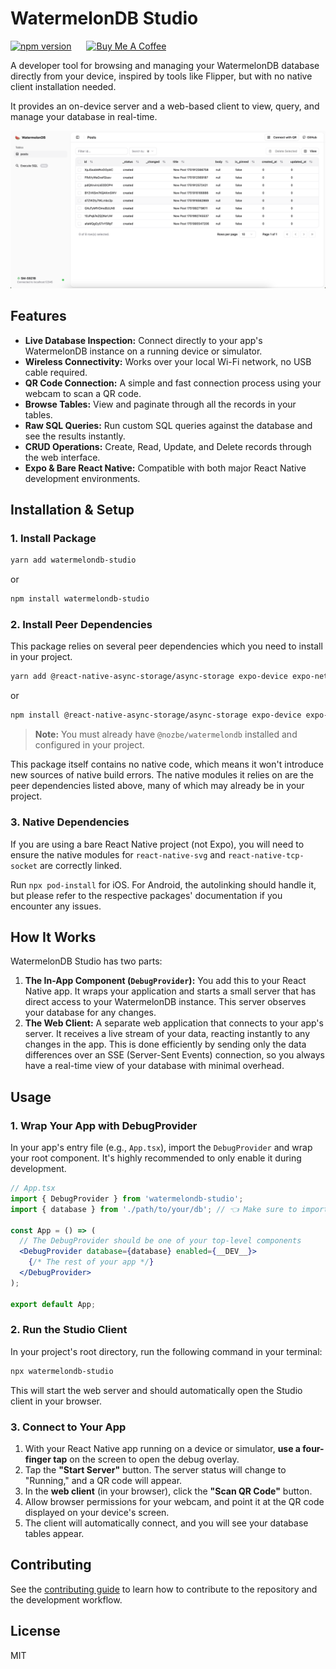 # WatermelonDB Studio

<p>
<a href="https://badge.fury.io/js/watermelondb-studio"><img src="https://badge.fury.io/js/watermelondb-studio.svg" alt="npm version" height="35"></a>
<a href="https://www.buymeacoffee.com/vucinatim" target="_blank"><img src="https://cdn.buymeacoffee.com/buttons/v2/default-yellow.png" alt="Buy Me A Coffee" height="25" style="margin-left: 20px;"></a>
</p>

A developer tool for browsing and managing your WatermelonDB database directly from your device, inspired by tools like Flipper, but with no native client installation needed.

It provides an on-device server and a web-based client to view, query, and manage your database in real-time.

![Screenshot of WatermelonDB Studio](https://raw.githubusercontent.com/vucinatim/watermelondb-studio/main/assets/screenshot.png)

## Features

-   **Live Database Inspection:** Connect directly to your app's WatermelonDB instance on a running device or simulator.
-   **Wireless Connectivity:** Works over your local Wi-Fi network, no USB cable required.
-   **QR Code Connection:** A simple and fast connection process using your webcam to scan a QR code.
-   **Browse Tables:** View and paginate through all the records in your tables.
-   **Raw SQL Queries:** Run custom SQL queries against the database and see the results instantly.
-   **CRUD Operations:** Create, Read, Update, and Delete records through the web interface.
-   **Expo & Bare React Native:** Compatible with both major React Native development environments.

## Installation & Setup

### 1. Install Package

```sh
yarn add watermelondb-studio
```

or

```sh
npm install watermelondb-studio
```

### 2. Install Peer Dependencies

This package relies on several peer dependencies which you need to install in your project.

```sh
yarn add @react-native-async-storage/async-storage expo-device expo-network react-native-svg react-native-tcp-socket
```

or

```sh
npm install @react-native-async-storage/async-storage expo-device expo-network react-native-svg react-native-tcp-socket
```

> **Note:** You must already have `@nozbe/watermelondb` installed and configured in your project.

This package itself contains no native code, which means it won't introduce new sources of native build errors. The native modules it relies on are the peer dependencies listed above, many of which may already be in your project.

### 3. Native Dependencies

If you are using a bare React Native project (not Expo), you will need to ensure the native modules for `react-native-svg` and `react-native-tcp-socket` are correctly linked.

Run `npx pod-install` for iOS. For Android, the autolinking should handle it, but please refer to the respective packages' documentation if you encounter any issues.

## How It Works

WatermelonDB Studio has two parts:

1.  **The In-App Component (`DebugProvider`):** You add this to your React Native app. It wraps your application and starts a small server that has direct access to your WatermelonDB instance. This server observes your database for any changes.
2.  **The Web Client:** A separate web application that connects to your app's server. It receives a live stream of your data, reacting instantly to any changes in the app. This is done efficiently by sending only the data differences over an SSE (Server-Sent Events) connection, so you always have a real-time view of your database with minimal overhead.

## Usage

### 1. Wrap Your App with DebugProvider

In your app's entry file (e.g., `App.tsx`), import the `DebugProvider` and wrap your root component. It's highly recommended to only enable it during development.

```jsx
// App.tsx
import { DebugProvider } from 'watermelondb-studio';
import { database } from './path/to/your/db'; // 👈 Make sure to import your database instance

const App = () => (
  // The DebugProvider should be one of your top-level components
  <DebugProvider database={database} enabled={__DEV__}>
    {/* The rest of your app */}
  </DebugProvider>
);

export default App;
```

### 2. Run the Studio Client

In your project's root directory, run the following command in your terminal:

```sh
npx watermelondb-studio
```

This will start the web server and should automatically open the Studio client in your browser.

### 3. Connect to Your App

1.  With your React Native app running on a device or simulator, **use a four-finger tap** on the screen to open the debug overlay.
2.  Tap the **"Start Server"** button. The server status will change to "Running," and a QR code will appear.
3.  In the **web client** (in your browser), click the **"Scan QR Code"** button.
4.  Allow browser permissions for your webcam, and point it at the QR code displayed on your device's screen.
5.  The client will automatically connect, and you will see your database tables appear.

## Contributing

See the [contributing guide](CONTRIBUTING.md) to learn how to contribute to the repository and the development workflow.

## License

MIT

